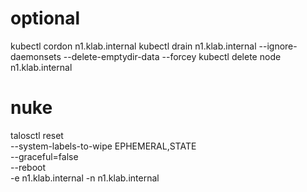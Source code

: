 # optional

kubectl cordon n1.klab.internal
kubectl drain n1.klab.internal --ignore-daemonsets --delete-emptydir-data --forcey
kubectl delete node n1.klab.internal

# nuke

talosctl reset \
 --system-labels-to-wipe EPHEMERAL,STATE \
 --graceful=false \
 --reboot \
 -e n1.klab.internal -n n1.klab.internal

